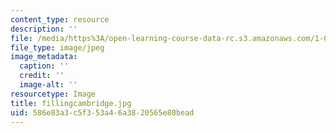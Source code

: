 ```yaml
---
content_type: resource
description: ''
file: /media/https%3A/open-learning-course-data-rc.s3.amazonaws.com/1-012-introduction-to-civil-engineering-design-spring-2002/586e83a3c5f353a46a3820565e80bead_fillingcambridge.jpg
file_type: image/jpeg
image_metadata:
  caption: ''
  credit: ''
  image-alt: ''
resourcetype: Image
title: fillingcambridge.jpg
uid: 586e83a3-c5f3-53a4-6a38-20565e80bead
---
```

